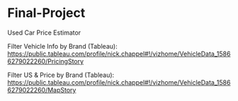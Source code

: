 # Final-Project
Used Car Price Estimator

Filter Vehicle Info by Brand (Tableau): https://public.tableau.com/profile/nick.chappel#!/vizhome/VehicleData_15866279022260/PricingStory

Filter US & Price by Brand (Tableau): https://public.tableau.com/profile/nick.chappel#!/vizhome/VehicleData_15866279022260/MapStory
